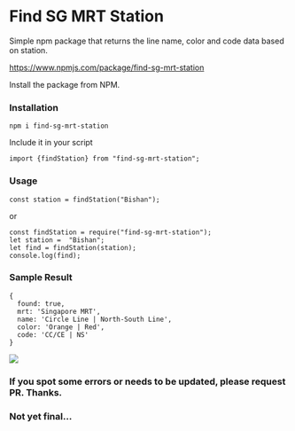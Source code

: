 # Find SG MRT Station

Simple npm package that returns the line name, color and code data based on station.

https://www.npmjs.com/package/find-sg-mrt-station

Install the package from NPM.

### Installation

```
npm i find-sg-mrt-station
```

Include it in your script

```
import {findStation} from "find-sg-mrt-station";
```

### Usage

```
const station = findStation("Bishan");
```

or

```
const findStation = require("find-sg-mrt-station");
let station =  "Bishan";
let find = findStation(station);
console.log(find);
```

### Sample Result

```
{
  found: true,
  mrt: 'Singapore MRT',
  name: 'Circle Line | North-South Line',
  color: 'Orange | Red',
  code: 'CC/CE | NS'
}

```

<img src="https://lh3.googleusercontent.com/qVy6krF6jBNXUM-OXvogLB0EZJYpwgydBnAOsFmUdV-CId_qKQV7HXs5mvAA5oOaaIyP8NXbWN1CrQIV1UAlG3mqYTpJjRyycrdjJ46UVHCpRmtTzahccOzlSJbFxXbhywK6PGoL5jg=w2400">


### If you spot some errors or needs to be updated, please request PR. Thanks.
### Not yet final...
